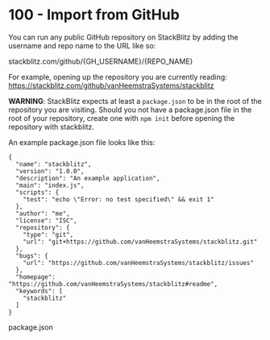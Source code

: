 # 100 - Import from GitHub

You can run any public GitHub repository on StackBlitz by adding the username and repo name to the URL like so:

stackblitz.com/github/{GH_USERNAME}/{REPO_NAME}

For example, opening up the repository you are currently reading: https://stackblitz.com/github/vanHeemstraSystems/stackblitz

**WARNING**: StackBlitz expects at least a ```package.json``` to be in the root of the repository you are visiting. Should you not have a package.json file in the root of your repository, create one with ```npm init``` before opening the repository with stackblitz.

An example package.json file looks like this:

```
{
  "name": "stackblitz",
  "version": "1.0.0",
  "description": "An example application",
  "main": "index.js",
  "scripts": {
    "test": "echo \"Error: no test specified\" && exit 1"
  },
  "author": "me",
  "license": "ISC",
  "repository": {
    "type": "git",
    "url": "git+https://github.com/vanHeemstraSystems/stackblitz.git"
  },
  "bugs": {
    "url": "https://github.com/vanHeemstraSystems/stackblitz/issues"
  },
  "homepage": "https://github.com/vanHeemstraSystems/stackblitz#readme",
  "keywords": [
    "stackblitz"
  ]
}
```
package.json
